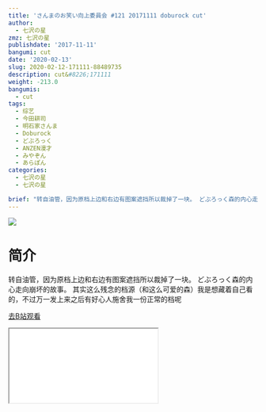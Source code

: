 ```yaml
---
title: 'さんまのお笑い向上委員会 #121 20171111 doburock cut'
author:
  - 七沢の星
zmz: 七沢の星
publishdate: '2017-11-11'
bangumi: cut
date: '2020-02-13'
slug: 2020-02-12-171111-88489735
description: cut&#8226;171111
weight: -213.0
bangumis:
  - cut
tags:
  - 综艺
  - 今田耕司
  - 明石家さんま
  - Doburock
  - どぶろっく
  - ANZEN漫才
  - みやぞん
  - あらぽん
categories:
  - 七沢の星
  - 七沢の星

brief: "转自油管，因为原档上边和右边有图案遮挡所以裁掉了一块。 どぶろっく森的内心走向崩坏的故事。 其实这么残念的档源（和这么可爱的森）我是想藏着自己看的，不过万一发上来之后有好心人施舍我一份正常的档呢"
---
```

![](https://raw.githubusercontent.com/tcgriffith/owaraisite/master/static/tmpimg/997ff061602087f754c5c286df7f081ee6d04364.jpg.480.jpg)
# 简介  
转自油管，因为原档上边和右边有图案遮挡所以裁掉了一块。
どぶろっく森的内心走向崩坏的故事。
其实这么残念的档源（和这么可爱的森）我是想藏着自己看的，不过万一发上来之后有好心人施舍我一份正常的档呢  

[去B站观看](https://www.bilibili.com/video/av88489735/)
<div class ="resp-container"><iframe class="testiframe" src="//player.bilibili.com/player.html?aid=88489735"", scrolling="no", allowfullscreen="true" > </iframe></div> 
